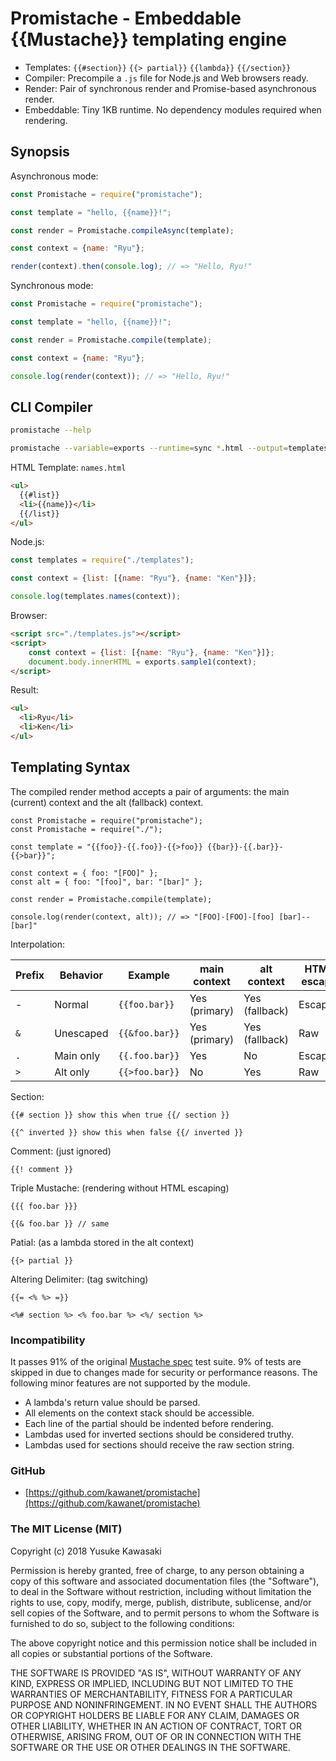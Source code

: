 # Promistache - Embeddable {{Mustache}} templating engine

- Templates: `{{#section}}` `{{> partial}}` `{{lambda}}` `{{/section}}`
- Compiler: Precompile a `.js` file for Node.js and Web browsers ready.
- Render: Pair of synchronous render and Promise-based asynchronous render.
- Embeddable: Tiny 1KB runtime. No dependency modules required when rendering.

## Synopsis

Asynchronous mode:

```js
const Promistache = require("promistache");

const template = "hello, {{name}}!";

const render = Promistache.compileAsync(template);

const context = {name: "Ryu"};

render(context).then(console.log); // => "Hello, Ryu!"
```

Synchronous mode:

```js
const Promistache = require("promistache");

const template = "hello, {{name}}!";

const render = Promistache.compile(template);

const context = {name: "Ryu"};

console.log(render(context)); // => "Hello, Ryu!"
```

## CLI Compiler

```sh
promistache --help

promistache --variable=exports --runtime=sync *.html --output=templates.js
```

HTML Template: `names.html`

```html
<ul>
  {{#list}}
  <li>{{name}}</li>
  {{/list}}
</ul>
```

Node.js:

```js
const templates = require("./templates");

const context = {list: [{name: "Ryu"}, {name: "Ken"}]};

console.log(templates.names(context));
```

Browser:

```html
<script src="./templates.js"></script>
<script>
    const context = {list: [{name: "Ryu"}, {name: "Ken"}]};
    document.body.innerHTML = exports.sample1(context);
</script>
```

Result:

```html
<ul>
  <li>Ryu</li>
  <li>Ken</li>
</ul>
```

## Templating Syntax

The compiled render method accepts a pair of arguments: the main (current) context and the alt (fallback) context.

```
const Promistache = require("promistache");
const Promistache = require("./");

const template = "{{foo}}-{{.foo}}-{{>foo}} {{bar}}-{{.bar}}-{{>bar}}";

const context = { foo: "[FOO]" };
const alt = { foo: "[foo]", bar: "[bar]" };

const render = Promistache.compile(template);

console.log(render(context, alt)); // => "[FOO]-[FOO]-[foo] [bar]--[bar]"
```

Interpolation:

| Prefix | Behavior | Example | main context | alt context  | HTML escape |
| --- | --- | --- | --- | --- | --- |
| - | Normal | `{{foo.bar}}` | Yes (primary) | Yes (fallback) | Escaped |
| `&` | Unescaped | `{{&foo.bar}}` | Yes (primary) | Yes (fallback) | Raw |
| `.` | Main only | `{{.foo.bar}}` | Yes | No | Escaped |
| `>` | Alt only | `{{>foo.bar}}` | No | Yes | Raw |

Section:

```
{{# section }} show this when true {{/ section }}

{{^ inverted }} show this when false {{/ inverted }}
```

Comment: (just ignored)

```
{{! comment }}
```

Triple Mustache: (rendering without HTML escaping)

```
{{{ foo.bar }}}

{{& foo.bar }} // same
```

Patial: (as a lambda stored in the alt context)

```
{{> partial }}
```

Altering Delimiter: (tag switching)

```
{{= <% %> =}}

<%# section %> <% foo.bar %> <%/ section %>
```

### Incompatibility

It passes 91% of the original [Mustache spec](https://github.com/mustache/spec) test suite.
9% of tests are skipped in due to changes made for security or performance reasons.
The following minor features are not supported by the module.

- A lambda's return value should be parsed.
- All elements on the context stack should be accessible.
- Each line of the partial should be indented before rendering.
- Lambdas used for inverted sections should be considered truthy.
- Lambdas used for sections should receive the raw section string.

### GitHub

- [https://github.com/kawanet/promistache](https://github.com/kawanet/promistache)

### The MIT License (MIT)

Copyright (c) 2018 Yusuke Kawasaki

Permission is hereby granted, free of charge, to any person obtaining a copy
of this software and associated documentation files (the "Software"), to deal
in the Software without restriction, including without limitation the rights
to use, copy, modify, merge, publish, distribute, sublicense, and/or sell
copies of the Software, and to permit persons to whom the Software is
furnished to do so, subject to the following conditions:

The above copyright notice and this permission notice shall be included in all
copies or substantial portions of the Software.

THE SOFTWARE IS PROVIDED "AS IS", WITHOUT WARRANTY OF ANY KIND, EXPRESS OR
IMPLIED, INCLUDING BUT NOT LIMITED TO THE WARRANTIES OF MERCHANTABILITY,
FITNESS FOR A PARTICULAR PURPOSE AND NONINFRINGEMENT. IN NO EVENT SHALL THE
AUTHORS OR COPYRIGHT HOLDERS BE LIABLE FOR ANY CLAIM, DAMAGES OR OTHER
LIABILITY, WHETHER IN AN ACTION OF CONTRACT, TORT OR OTHERWISE, ARISING FROM,
OUT OF OR IN CONNECTION WITH THE SOFTWARE OR THE USE OR OTHER DEALINGS IN THE
SOFTWARE.
